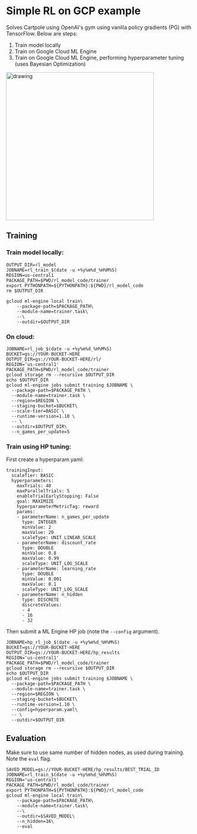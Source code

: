 # Simple RL on GCP example

Solves Cartpole using OpenAI's gym using vanilla policy gradients (PG) with TensorFlow. Below are steps:

1. Train model locally
2. Train on Google Cloud ML Engine
3. Train on Google Cloud ML Engine, performing hyperparameter tuning (uses Bayesian Optimization)

<img src="rl_model_code/cartpole.gif?raw=true" alt="drawing" width="400"/>

## Training

### Train model locally:

```
OUTPUT_DIR=rl_model
JOBNAME=rl_train_$(date -u +%y%m%d_%H%M%S)
REGION=us-central1
PACKAGE_PATH=$PWD/rl_model_code/trainer
export PYTHONPATH=${PYTHONPATH}:${PWD}/rl_model_code
rm $OUTPUT_DIR

gcloud ml-engine local train\
    --package-path=$PACKAGE_PATH\
    --module-name=trainer.task\
    --\
    --outdir=$OUTPUT_DIR
```

### On cloud:

```
JOBNAME=rl_job_$(date -u +%y%m%d_%H%M%S)
BUCKET=gs://YOUR-BUCKET-HERE
OUTPUT_DIR=gs://YOUR-BUCKET-HERE/rl/
REGION='us-central1'
PACKAGE_PATH=$PWD/rl_model_code/trainer
gcloud storage rm --recursive $OUTPUT_DIR
echo $OUTPUT_DIR
gcloud ml-engine jobs submit training $JOBNAME \
  --package-path=$PACKAGE_PATH \
  --module-name=trainer.task \
  --region=$REGION \
  --staging-bucket=$BUCKET\
  --scale-tier=BASIC \
  --runtime-version=1.10 \
  -- \
  --outdir=$OUTPUT_DIR\
  --n_games_per_update=5
```

### Train using HP tuning:

First create a hyperparam.yaml:


```
trainingInput:
  scaleTier: BASIC
  hyperparameters:
    maxTrials: 40
    maxParallelTrials: 5
    enableTrialEarlyStopping: False
    goal: MAXIMIZE
    hyperparameterMetricTag: reward
    params:
    - parameterName: n_games_per_update
      type: INTEGER
      minValue: 2
      maxValue: 20
      scaleType: UNIT_LINEAR_SCALE
    - parameterName: discount_rate
      type: DOUBLE
      minValue: 0.8
      maxValue: 0.99
      scaleType: UNIT_LOG_SCALE
    - parameterName: learning_rate
      type: DOUBLE
      minValue: 0.001
      maxValue: 0.1
      scaleType: UNIT_LOG_SCALE
    - parameterName: n_hidden
      type: DISCRETE
      discreteValues:
      - 4
      - 16
      - 32
```

Then submit a ML Engine HP job (note the `--config` argument).

```
JOBNAME=hp_rl_job_$(date -u +%y%m%d_%H%M%S)
BUCKET=gs://YOUR-BUCKET-HERE
OUTPUT_DIR=gs://YOUR-BUCKET-HERE/hp_results
REGION='us-central1'
PACKAGE_PATH=$PWD/rl_model_code/trainer
gcloud storage rm --recursive $OUTPUT_DIR
echo $OUTPUT_DIR
gcloud ml-engine jobs submit training $JOBNAME \
  --package-path=$PACKAGE_PATH \
  --module-name=trainer.task \
  --region=$REGION \
  --staging-bucket=$BUCKET\
  --runtime-version=1.10 \
  --config=hyperparam.yaml\
  -- \
  --outdir=$OUTPUT_DIR
```

## Evaluation

Make sure to use same number of hidden nodes, as used during training. Note the `eval` flag.

```
SAVED_MODEL=gs://YOUR-BUCKET-HERE/hp_results/BEST_TRIAL_ID
JOBNAME=rl_train_$(date -u +%y%m%d_%H%M%S)
REGION='us-central1'
PACKAGE_PATH=$PWD/rl_model_code/trainer
export PYTHONPATH=${PYTHONPATH}:${PWD}/rl_model_code
gcloud ml-engine local train\
    --package-path=$PACKAGE_PATH\
    --module-name=trainer.task\
    --\
    --outdir=$SAVED_MODEL\
    --n_hidden=16\
    --eval
```

